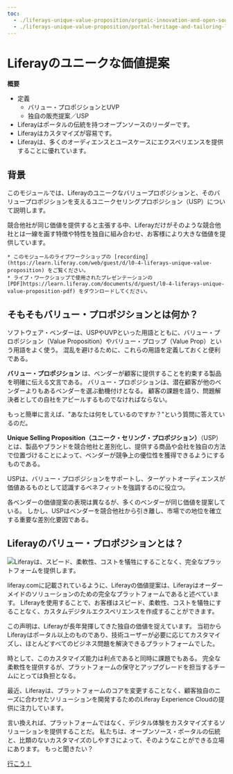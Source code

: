 ```yaml
---
toc:
  - ./liferays-unique-value-proposition/organic-innovation-and-open-source-leadership.md
  - ./liferays-unique-value-proposition/portal-heritage-and-tailoring-liferay.md
---
```

# Liferayのユニークな価値提案

**概要**

* 定義
  * バリュー・プロポジションとUVP
  * 独自の販売提案／USP
* Liferayはポータルの伝統を持つオープンソースのリーダーです。
* Liferayはカスタマイズが容易です。
* Liferayは、多くのオーディエンスとユースケースにエクスペリエンスを提供することに優れています。

## 背景

このモジュールでは、Liferayのユニークなバリュープロポジションと、そのバリュープロポジションを支えるユニークセリングプロポジション（USP）について説明します。

競合他社が同じ価値を提供すると主張する中、Liferayだけがそのような競合他社とは一線を画す特徴や特性を独自に組み合わせ、お客様により大きな価値を提供しています。

```{note}
* このモジュールのライブワークショップの [recording](https://learn.liferay.com/web/guest/d/l0-4-liferays-unique-value-proposition) をご覧ください。
* ライブ・ワークショップで使用されたプレゼンテーションの [PDF]https://learn.liferay.com/documents/d/guest/l0-4-liferays-unique-value-proposition-pdf) をダウンロードしてください。
```

## そもそもバリュー・プロポジションとは何か？

ソフトウェア・ベンダーは、USPやUVPといった用語とともに、バリュー・プロポジション（Value Proposition）やバリュー・プロップ（Value Prop）という用語をよく使う。 混乱を避けるために、これらの用語を定義しておくと便利である。

**バリュー・プロポジション** は、ベンダーが顧客に提供することを約束する製品を明確に伝える文言である。 バリュー・プロポジションは、潜在顧客が他のベンダーよりもあるベンダーを選ぶ動機付けとなる。 顧客の課題を語り、問題解決者としての自社をアピールするものでなければならない。

もっと簡単に言えば、"あなたは何をしているのですか？"という質問に答えているのだ。

**Unique Selling Proposition（ユニーク・セリング・プロポジション）**（USP）とは、製品やブランドを競合他社と差別化し、提供する商品や会社を独自の方法で位置づけることによって、ベンダーが競争上の優位性を獲得できるようにするものである。

USPは、バリュー・プロポジションをサポートし、ターゲットオーディエンスが価値あるものとして認識するベネフィットを強調するのに役立つ。

各ベンダーの価値提案の表現は異なるが、多くのベンダーが同じ価値を提案している。 しかし、USPはベンダーを競合他社から引き離し、市場での地位を確立する重要な差別化要因である。

## Liferayのバリュー・プロポジションとは？

![Liferayは、スピード、柔軟性、コストを犠牲にすることなく、完全なプラットフォームを提供します。](./liferays-unique-value-proposition/images/01.png)

liferay.comに記載されているように、Liferayの価値提案は、Liferayはオーダーメイドのソリューションのための完全なプラットフォームであると述べています。 Liferayを使用することで、お客様はスピード、柔軟性、コストを犠牲にすることなく、カスタムデジタルエクスペリエンスを作成することができます。

この声明は、Liferayが長年発揮してきた独自の価値を捉えています。 当初からLiferayはポータル以上のものであり、技術ユーザーが必要に応じてカスタマイズし、ほとんどすべてのビジネス問題を解決できるプラットフォームでした。

時として、このカスタマイズ能力は利点であると同時に課題でもある。 完全な柔軟性を提供するが、プラットフォームの保守とアップグレードを担当するチームにとっては負担となる。

最近、Liferayは、プラットフォームのコアを変更することなく、顧客独自のニーズに合わせたソリューションを開発するためのLiferay Experience Cloudの提供に注力しています。

言い換えれば、プラットフォームではなく、デジタル体験をカスタマイズするソリューションを提供することだ。 私たちは、オープンソース・ポータルの伝統と、比類のないカスタマイズのしやすさによって、そのようなことができる立場にあります。 もっと聞きたい？

[行こう！](./liferays-unique-value-proposition/organic-innovation-and-open-source-leadership.md)
